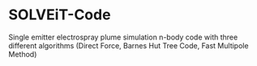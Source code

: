 # SOLVEiT-Code
Single emitter electrospray plume simulation n-body code with three different algorithms (Direct Force, Barnes Hut Tree Code, Fast Multipole Method)
